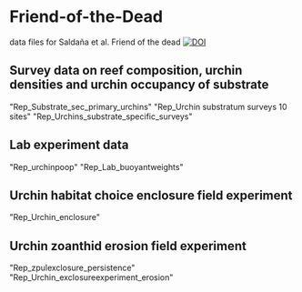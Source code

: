 # Friend-of-the-Dead
data files for Saldaña et al. Friend of the dead
[![DOI](https://zenodo.org/badge/813800447.svg)](https://zenodo.org/doi/10.5281/zenodo.11583881)

## Survey data on reef composition, urchin densities and urchin occupancy of substrate
"Rep_Substrate_sec_primary_urchins"
"Rep_Urchin substratum surveys 10 sites"
"Rep_Urchins_substrate_specific_surveys"
## Lab experiment data
"Rep_urchinpoop"
"Rep_Lab_buoyantweights"
## Urchin habitat choice enclosure field experiment
"Rep_Urchin_enclosure"
## Urchin zoanthid erosion field experiment
"Rep_zpulexclosure_persistence"
"Rep_Urchin_exclosureexperiment_erosion"
